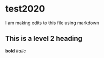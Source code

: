 # test2020

I am making edits to this file using markdown

## This is a level 2 heading
**bold** *italic*
